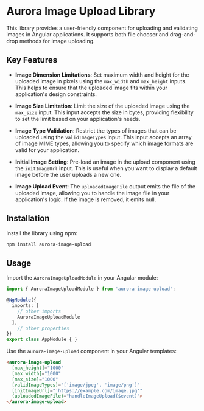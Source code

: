 # Aurora Image Upload Library

This library provides a user-friendly component for uploading and validating images in Angular applications. It supports both file chooser and drag-and-drop methods for image uploading.

## Key Features

- **Image Dimension Limitations**: Set maximum width and height for the uploaded image in pixels using the `max_width` and `max_height` inputs. This helps to ensure that the uploaded image fits within your application's design constraints.

- **Image Size Limitation**: Limit the size of the uploaded image using the `max_size` input. This input accepts the size in bytes, providing flexibility to set the limit based on your application's needs.

- **Image Type Validation**: Restrict the types of images that can be uploaded using the `validImageTypes` input. This input accepts an array of image MIME types, allowing you to specify which image formats are valid for your application.

- **Initial Image Setting**: Pre-load an image in the upload component using the `initImageUrl` input. This is useful when you want to display a default image before the user uploads a new one.

- **Image Upload Event**: The `uploadedImageFile` output emits the file of the uploaded image, allowing you to handle the image file in your application's logic. If the image is removed, it emits null.

## Installation

Install the library using npm:
```bash
npm install aurora-image-upload
```

## Usage

Import the `AuroraImageUploadModule` in your Angular module:
```typescript
import { AuroraImageUploadModule } from 'aurora-image-upload';

@NgModule({ 
  imports: [ 
    // other imports 
    AuroraImageUploadModule 
  ], 
    // other properties 
}) 
export class AppModule { }
```

Use the `aurora-image-upload` component in your Angular templates:
```html
<aurora-image-upload 
  [max_height]="1000" 
  [max_width]="1000" 
  [max_size]="1000" 
  [validImageTypes]="['image/jpeg', 'image/png']" 
  [initImageUrl]="'https://example.com/image.jpg'" 
  (uploadedImageFile)="handleImageUpload($event)"> 
</aurora-image-upload>
```
